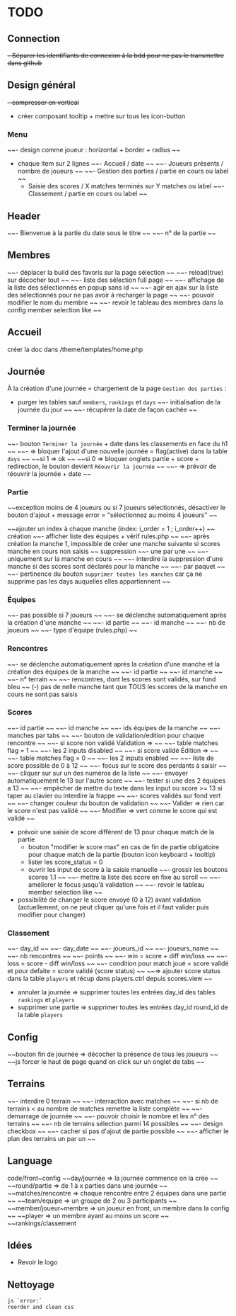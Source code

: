 # TODO
## Connection
~~- Séparer les identifiants de connexion à la bdd pour ne pas le transmettre dans github~~

## Design général
~~- compresser en vertical~~
- créer composant tooltip + mettre sur tous les icon-button

### Menu
~~- design comme joueur : horizontal + border + radius ~~

- chaque item sur 2 lignes
    ~~- Accueil / date ~~
    ~~- Joueurs présents / nombre de joueurs ~~
    ~~- Gestion des parties / partie en cours ou label ~~
    - Saisie des scores / X matches terminés sur Y matches  ou label
    ~~- Classement / partie en cours ou label ~~

## Header
~~- Bienvenue à la partie du date sous le titre ~~
~~- n° de la partie ~~

## Membres
~~- déplacer la build des favoris sur la page sélection ~~
~~- reload(true) sur décocher tout ~~
~~- liste des sélection full page ~~
~~- affichage de la liste des sélectionnés en popup sans id ~~
~~- agir en ajax sur la liste des sélectionnés pour ne pas avoir à recharger la page ~~
~~- pouvoir modifier le nom du membre ~~
~~- revoir le tableau des membres dans la config member selection like ~~

## Accueil
créer la doc dans /theme/templates/home.php

## Journée
À la création d'une journée = chargement de la page `Gestion des parties` : 
- purger les tables sauf `members`, `rankings` et `days`
~~- initialisation de la journée du jour ~~
~~- récupérer la date de façon cachée ~~

### Terminer la journée
~~- bouton `Terminer la journée` + date dans les classements en face du h1 ~~
    ~~- => bloquer l'ajout d'une nouvelle journée = flag(active) dans la table `days` ~~
        ~~si 1 => ok ~~
        ~~si 0 => bloquer onglets partie + score + redirection, le bouton devient `Réouvrir la journée` ~~
    ~~- => prévoir de réouvrir la journée + date ~~

### Partie
~~exception moins de 4 joueurs ou si 7 joueurs sélectionnés, désactiver le bouton d'ajout +  message error = "sélectionnez au moins 4 joueurs" ~~

~~ajouter un index à chaque manche (index: i_order = 1 ; i_order++) ~~
création
    ~~- afficher liste des équipes + vérif rules.php ~~
    ~~- après création la manche 1, impossible de créer une manche suivante si scores manche en cours non saisis ~~
suppression
    ~~- une par une ~~
        ~~- uniquement sur la manche en cours ~~
        ~~- interdire la suppression d'une manche si des scores sont déclarés pour la manche ~~
    ~~- par paquet ~~
        ~~- pertinence du bouton `supprimer toutes les manches` car ça ne supprime pas les days auquelles elles appartiennent ~~

### Équipes
~~- pas possible si 7 joueurs ~~
~~- se déclenche automatiquement après la création d'une manche ~~
~~- id partie ~~
~~- id manche ~~
~~- nb de joueurs ~~
~~- type d'équipe (rules.php) ~~

### Rencontres
~~- se déclenche automatiquement après la création d'une manche et la création des équipes de la manche ~~
~~- id partie ~~
~~- id manche ~~
~~- n° terrain ~~
~~- rencontres, dont les scores sont validés, sur fond bleu ~~
(-) pas de nelle manche tant que TOUS les scores de la manche en cours ne sont pas saisis

### Scores
~~- id partie ~~
~~- id manche ~~
~~- ids équipes de la manche ~~
~~- manches par tabs ~~
~~- bouton de validation/edition pour chaque rencontre ~~
    ~~- si score non validé Validation => ~~
        ~~- table matches flag = 1 ~~
        ~~- les 2 inputs disabled ~~
    ~~- si score validé Édition =>  ~~
        ~~- table matches flag = 0 ~~
        ~~- les 2 inputs enabled ~~
~~- liste de score possible de 0 à 12 ~~
    ~~- focus sur le score des perdants à saisir ~~
    ~~- cliquer sur sur un des numéros de la liste ~~
    ~~- envoyer automatiquement le 13 sur l'autre score ~~
    ~~- tester si une des 2 équipes a 13 ~~
~~- empêcher de mettre du texte dans les input ou score >= 13 si taper au clavier ou interdire la frappe ~~
~~- scores validés sur fond vert ~~
~~- changer couleur du bouton de validation ~~
    ~~- Valider => rien car le score n'est pas validé ~~
    ~~- Modifier => vert comme le score qui est validé ~~
- prévoir une saisie de score différent de 13 pour chaque match de la partie
    - bouton "modifier le score max" en cas de fin de partie obligatoire pour chaque match de la partie (bouton icon keyboard + tooltip)
    - lister les score_status = 0
    - ouvrir les input de score à la saisie manuelle
~~- grossir les boutons scores 1.1 ~~
~~- mettre la liste des score en fixe au scroll ~~
~~- améliorer le focus jusqu'à validation ~~
~~- revoir le tableau member selection like ~~
- possibilité de changer le score envoyé (0 à 12) avant validation (actuellement, on ne peut cliquer qu'une fois et il faut valider puis modifier pour changer)

### Classement
~~- day_id ~~
~~- day_date ~~
~~- joueurs_id ~~
~~- joueurs_name ~~
~~- nb rencontres ~~
~~- points ~~
    ~~- win = score + diff win/loss ~~
    ~~- loss = score - diff win/loss ~~
~~- condition pour match joué = score validé et pour defaite = score validé (score status) ~~
    ~~=> ajouter score status dans la table `players` et récup dans players.ctrl depuis scores.view ~~
- annuler la journée => supprimer toutes les entrées day_id des tables `rankings` et `players`
- supprimer une partie => supprimer toutes les entrées day_id round_id de la table `players`

## Config
~~bouton fin de journée => décocher la présence de tous les joueurs ~~
~~js forcer le haut de page quand on click sur un onglet de tabs ~~

## Terrains
~~- interdire 0 terrain ~~
~~- interraction avec matches ~~
    ~~- si nb de terrains < au nombre de matches remettre la liste complète ~~
~~- demarrage de journée ~~
    ~~- pouvoir choisir le nombre et les n° des terrains ~~
    ~~- nb de terrains sélection parmi 14 possibles ~~
    ~~- design checkbox ~~
    ~~- cacher si pas d'ajout de partie possible ~~
~~- afficher le plan des terrains un par un ~~

## Language
code/front~config
~~day/journée => la journée commence on la crée ~~
~~round/partie => de 1 à x parties dans une journée ~~
~~matches/rencontre => chaque rencontre entre 2 équipes dans une partie ~~
~~team/equipe => un groupe de 2 ou 3 participants ~~
~~member/joueur~membre => un joueur en front, un membre dans la config ~~
~~player => un membre ayant au moins un score ~~
~~rankings/classement

## Idées
- Revoir le logo

## Nettoyage
    js `error:`
    reorder and clean css

